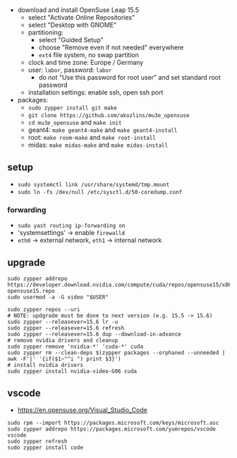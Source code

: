 #

- download and install OpenSuse Leap 15.5
    - select "Activate Online Repositories"
    - select "Desktop with GNOME"
    - partitioning:
        - select "Guided Setup"
        - choose "Remove even if not needed" everywhere
        - `ext4` file system, no swap partition
    - clock and time zone: Europe / Germany
    - user: `labor`, password: `labor`
        - do not "Use this password for root user" and set standard root password
    - installation settings: enable ssh, open ssh port
- packages:
    - `sudo zypper install git make`
    - `git clone https://github.com/akozlins/mu3e_opensuse`
    - `cd mu3e_opensuse` and `make init`
    - geant4: `make geant4-make` and `make geant4-install`
    - root: `make room-make` and `make root-install`
    - midas: `make midas-make` and `make midas-install`

## setup

- `sudo systemctl link /usr/share/systemd/tmp.mount`
- `sudo ln -fs /dev/null /etc/sysctl.d/50-coredump.conf`

### forwarding

- `sudo yast routing ip-forwarding on`
- 'systemsettings' -> enable `firewalld`
- `eth0` -> external network, `eth1` -> internal network

## upgrade

```
sudo zypper addrepo https://developer.download.nvidia.com/compute/cuda/repos/opensuse15/x86_64/cuda-opensuse15.repo
sudo usermod -a -G video "$USER"

sudo zypper repos --uri
# NOTE: updgrade must be done to next version (e.g. 15.5 -> 15.6)
sudo zypper --releasever=15.6 lr -u
sudo zypper --releasever=15.6 refresh
sudo zypper --releasever=15.6 dup --download-in-advance
# remove nvidia drivers and cleanup
sudo zypper remove 'nvidia-*' 'cuda-*' cuda
sudo zypper rm --clean-deps $(zypper packages --orphaned --unneeded | awk -F'|' '{if($1~"^i ") print $3}')
# install nvidia drivers
sudo zypper install nvidia-video-G06 cuda
```

## vscode

- <https://en.opensuse.org/Visual_Studio_Code>

```
sudo rpm --import https://packages.microsoft.com/keys/microsoft.asc
sudo zypper addrepo https://packages.microsoft.com/yumrepos/vscode vscode
sudo zypper refresh
sudo zypper install code
```
